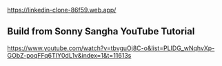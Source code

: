 https://linkedin-clone-86f59.web.app/

## Build from Sonny Sangha YouTube Tutorial


https://www.youtube.com/watch?v=tbvguOj8C-o&list=PLIDG_wNqhvXp-GObZ-poqFFq6TIY0dL1v&index=1&t=11613s
